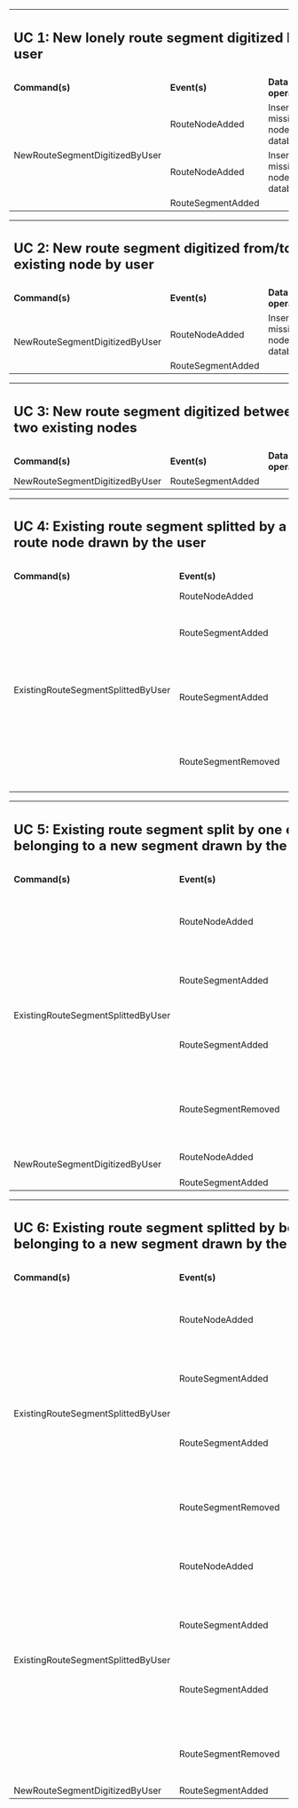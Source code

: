 <table>
        <tr>
          <td colspan=3>
            <img width=1000/>
            <h2>UC 1: New lonely route segment digitized by user</h2>
           </td>
        </tr>
        <tr>
            <td width=354><b>Command(s)</b></td>
            <td width=354><b>Event(s)</b></td>
            <td width=354><b>Database operation(s)</b></td>
        </tr>
        <tr>
            <td rowspan=3>NewRouteSegmentDigitizedByUser</td>
            <td>RouteNodeAdded</td>
            <td>Insert missing node in database</td>
        </tr>
        <tr>
            <td>RouteNodeAdded</td>
            <td>Insert missing node in database</td>
        </tr>
        <tr>
            <td>RouteSegmentAdded</td>
            <td></td>
        </tr>
</table>


<table>
        <tr>
          <td colspan=3>
          <img width=1000/>
            <h2>UC 2: New route segment digitized from/to an existing node by user</h2>
           </td>
        </tr>
        <tr>
            <td width=354><b>Command(s)</b></td>
            <td width=354><b>Event(s)</b></td>
            <td width=354><b>Database operation(s)</b></td>
        </tr>
        <tr>
            <td rowspan=3>NewRouteSegmentDigitizedByUser</td>
            <td>RouteNodeAdded</td>
            <td>Insert missing node in database</td>
        </tr>
        <tr>
            <td>RouteSegmentAdded</td>
            <td></td>
        </tr>
</table>

<table>
        <tr>
          <td colspan=3>
          <img width=1000/>
            <h2>UC 3: New route segment digitized between two existing nodes</h2>
           </td>
        </tr>
        <tr>
            <td width=354><b>Command(s)</b></td>
            <td width=354><b>Event(s)</b></td>
            <td width=354><b>Database operation(s)</b></td>
        </tr>
        <tr>
            <td rowspan=3>NewRouteSegmentDigitizedByUser</td>
            <td>RouteSegmentAdded</td>
            <td></td>
        </tr>
</table>

<table>
        <tr>
          <td colspan=3>
          <img width=1000/>
            <h2>UC 4: Existing route segment splitted by a new route node drawn by the user</h2>
           </td>
        </tr>
        <tr>
            <td width=354><b>Command(s)</b></td>
            <td width=354><b>Event(s)</b></td>
            <td width=354><b>Database operation(s)</b></td>
        </tr>
        <tr>
            <td rowspan=4>ExistingRouteSegmentSplittedByUser</td>
            <td>RouteNodeAdded</td>
            <td></td>
        </tr>
        <tr>
            <td>RouteSegmentAdded</td>
            <td>Insert segment (first part of splitted segment)</td>
        </tr>
        <tr>
            <td>RouteSegmentAdded</td>
            <td>Insert segment (second part of splitted segment)</td>
        </tr>
        <tr>
            <td>RouteSegmentRemoved</td>
            <td>Delete (the splitted) segment from database</td>
        </tr>        
</table>


<table>
        <tr>
          <td colspan=3>
          <img width=1000/>
            <h2>UC 5: Existing route segment split by one end belonging to a new segment drawn by the user</h2>
           </td>
        </tr>
        <tr>
            <td width=354><b>Command(s)</b></td>
            <td width=354><b>Event(s)</b></td>
            <td width=354><b>Database operation(s)</b></td>
        </tr>
        <tr>
            <td rowspan=4>ExistingRouteSegmentSplittedByUser</td>
            <td>RouteNodeAdded</td>
            <td>Insert missing node (that's splitting the segment)</td>
        </tr>
        <tr>
            <td>RouteSegmentAdded</td>
            <td>Insert segment (first part of splitted segment)</td>
        </tr>
        <tr>
            <td>RouteSegmentAdded</td>
            <td>Insert segment (second part of splitted segment)</td>
        </tr>
        <tr>
            <td>RouteSegmentRemoved</td>
            <td>Delete (the splitted) segment from database</td>
        </tr>        
        <tr>
            <td rowspan=2>NewRouteSegmentDigitizedByUser</td>
            <td>RouteNodeAdded</td>
            <td>Insert missing node</td>
        </tr>
        <tr>
            <td>RouteSegmentAdded</td>
            <td></td>
        </tr>
</table>


<table>
        <tr>
          <td colspan=3>
          <img width=1000/>
            <h2>UC 6: Existing route segment splitted by both end belonging to a new segment drawn by the user</h2>
           </td>
        </tr>
        <tr>
            <td width=354><b>Command(s)</b></td>
            <td width=354><b>Event(s)</b></td>
            <td width=354><b>Database operation(s)</b></td>
        </tr>
        <tr>
            <td rowspan=4>ExistingRouteSegmentSplittedByUser</td>
            <td>RouteNodeAdded</td>
            <td>Insert missing node (that's splitting the segment)</td>
        </tr>
        <tr>
            <td>RouteSegmentAdded</td>
            <td>Insert segment (first part of splitted segment)</td>
        </tr>
        <tr>
            <td>RouteSegmentAdded</td>
            <td>Insert segment (second part of splitted segment)</td>
        </tr>
        <tr>
            <td>RouteSegmentRemoved</td>
            <td>Delete (the splitted) segment from database</td>
        </tr>        
        <tr>
            <td rowspan=4>ExistingRouteSegmentSplittedByUser</td>
            <td>RouteNodeAdded</td>
            <td>Insert missing node (that's splitting the segment)</td>
        </tr>
        <tr>
            <td>RouteSegmentAdded</td>
            <td>Insert segment (first part of splitted segment)</td>
        </tr>
        <tr>
            <td>RouteSegmentAdded</td>
            <td>Insert segment (second part of splitted segment)</td>
        </tr>
        <tr>
            <td>RouteSegmentRemoved</td>
            <td>Delete (the splitted) segment from database</td>
        </tr>                
        <tr>
            <td rowspan=2>NewRouteSegmentDigitizedByUser</td>
            <td>RouteSegmentAdded</td>
            <td></td>
        </tr>
</table>




















